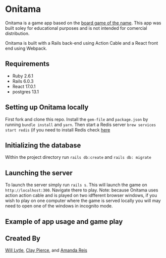 # Onitama

Onitama is a game app based on the [board game of the name](https://www.arcanewonders.com/resources/Onitama_Rulebook.PDF). This app was built soley for educational purposes and is not intended for comercial distribution.  

Onitama is built with a Rails back-end using Action Cable and a React front end using Webpack. 

## Requirements
* Ruby 2.6.1
* Rails 6.0.3
* React 17.0.1
* postgres 13.1

## Setting up Onitama locally

First fork and clone this repo. Install the `gem-file` and `package.json` by running `bundle install` and `yarn`. Then start a Redis server `brew services start redis` (if you need to install Redis check [here](https://tableplus.com/blog/2018/10/how-to-start-stop-restart-redis.html)

## Initializing the database

Within the project directory run `rails db:create` and `rails db: migrate`

## Launching the server

To launch the server simply run `rails s`. This will launch the game on `http://localhost:300`. Navigate there to play. Note: because Onitama uses action action cable and is played on two idfferent browser windows, if you wish to play on one computer where the game is served locally you will may need to open one of the windows in incognito mode. 

## Example of app usage and game play

## Created By

[Will Lytle](https://github.com/wlytle),  [Clay Pierce](https://github.com/technicholy), and [Amanda Reis](https://github.com/mandareis)
